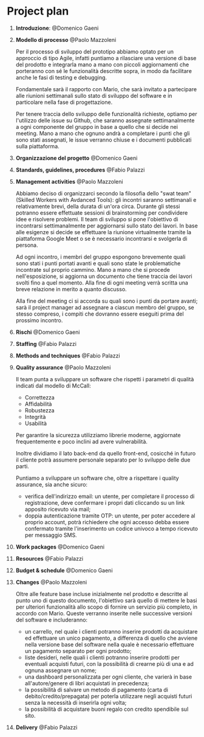 # Project plan

1.  **Introduzione**: @Domenico Gaeni

2.  **Modello di processo** @Paolo Mazzoleni

    Per il processo di sviluppo del prototipo abbiamo optato per un approccio di tipo Agile, infatti puntiamo a rilasciare una versione di base del prodotto e integrarla mano a mano con piccoli aggiornamenti che porteranno con sé le funzionalità descritte sopra, in modo da facilitare anche le fasi di testing e debugging.
    
    Fondamentale sarà il rapporto con Mario, che sarà invitato a partecipare alle riunioni settimanali sullo stato di sviluppo del software e in particolare nella fase di progettazione.
    
    Per tenere traccia dello sviluppo delle funzionalità richieste, optiamo per l'utilizzo delle issue su Github, che saranno assegnate settimanalmente a ogni componente del gruppo in base a quello che si decide nei meeting. Mano a mano che ognuno andrà a completare i punti che gli sono stati assegnati, le issue verranno chiuse e i documenti pubblicati sulla piattaforma.

3.  **Organizzazione del progetto** @Domenico Gaeni

4.  **Standards, guidelines, procedures** @Fabio Palazzi

5.  **Management activities** @Paolo Mazzoleni

    Abbiamo deciso di organizzarci secondo la filosofia dello "swat team" (Skilled Workers with Avdanced Tools): gli incontri saranno settimanali e relativamente brevi, della durata di un'ora circa. Durante gli stessi potranno essere effettuate sessioni di brainstorming per condividere idee e risolvere problemi.
    Il team di sviluppo si pone l'obiettivo di incontrarsi settimanalmente per aggiornarsi sullo stato dei lavori. In base alle esigenze si decide se effettuare la riunione virtualmente tramite la piattaforma Google Meet o se è necessario incontrarsi e svolgerla di persona.
    
    Ad ogni incontro, i membri del gruppo espongono brevemente quali sono stati i punti portati avanti e quali sono state le problematiche incontrate sul proprio cammino. Mano a mano che si procede nell'esposizione, si aggiorna un documento che tiene traccia dei lavori svolti fino a quel momento. Alla fine di ogni meeting verrà scritta una breve relazione in merito a quanto discusso.
    
    Alla fine del meeting ci si accorda su quali sono i punti da portare avanti; sarà il project manager ad assegnare a ciascun membro del gruppo, se stesso compreso, i compiti che dovranno essere eseguiti prima del prossimo incontro.

6.  **Rischi** @Domenico Gaeni

7.  **Staffing** @Fabio Palazzi

8.  **Methods and techniques** @Fabio Palazzi

9.  **Quality assurance** @Paolo Mazzoleni

    Il team punta a sviluppare un software che rispetti i parametri di qualità indicati dal modello di McCall:
    
    - Correttezza
    - Affidabilità
    - Robustezza
    - Integrità
    - Usabilità
    
    Per garantire la sicurezza utilizziamo librerie moderne, aggiornate frequentemente e poco inclini ad avere vulnerabilità.
    
    Inoltre dividiamo il lato back-end da quello front-end, cosicché in futuro il cliente potrà assumere personale separato per lo sviluppo delle due parti.
    
    Puntiamo a sviluppare un software che, oltre a rispettare i quality assurance, sia anche sicuro:
    
    - verifica dell'indirizzo email: un utente, per completare il processo di registrazione, deve confermare i propri dati cliccando su un link apposito ricevuto via mail;
    - doppia autenticazione tramite OTP: un utente, per poter accedere al proprio account, potrà richiedere che ogni accesso debba essere confermato tramite l'inserimento un codice univoco a tempo ricevuto per messaggio SMS.

10. **Work packages** @Domenico Gaeni

11. **Resources** @Fabio Palazzi

12. **Budget & schedule** @Domenico Gaeni

13. **Changes** @Paolo Mazzoleni

    Oltre alle feature base incluse inizialmente nel prodotto e descritte al punto uno di questo documento, l'obiettivo sarà quello di mettere le basi per ulteriori funzionalità allo scopo di fornire un servizio più completo, in accordo con Mario. Queste verranno inserite nelle successive versioni del software e includeranno:
    
    - un carrello, nel quale i clienti potranno inserire prodotti da acquistare ed effettuare un unico pagamento, a differenza di quello che avviene nella versione base del software nella quale è necessario effettuare un pagamento separato per ogni prodotto;
    - liste desideri, nelle quali i clienti potranno inserire prodotti per eventuali acquisti futuri, con la possibilità di crearne più di una e ad ognuna assegnare un nome;
    - una dashboard personalizzata per ogni cliente, che varierà in base all'autore/genere di libri acquistati in precedenza;
    - la possibilità di salvare un metodo di pagamento (carta di debito/credito/prepagata) per poterla utilizzare negli acquisti futuri senza la necessità di inserirla ogni volta;
    - la possibilità di acquistare buoni regalo con credito spendibile sul sito.

14. **Delivery** @Fabio Palazzi
